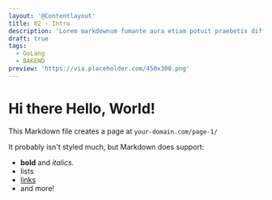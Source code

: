 ```yaml
---
layout: '@Contentlayout'
title: 02 - Intro
description: 'Lorem markdownum fumante aura etiam potuit praebetis differt sagittam Thebae quies, praemiaque lepores.'
draft: true
tags:
  - GoLang
  - BAKEND
preview: 'https://via.placeholder.com/450x300.png'
---
```


# Hi there Hello, World!

This Markdown file creates a page at `your-domain.com/page-1/`

It probably isn't styled much, but Markdown does support:

- **bold** and _italics._
- lists
- [links](https://astro.build)
- and more!
